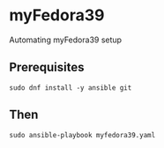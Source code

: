 # myFedora39
Automating myFedora39 setup



## Prerequisites

```
sudo dnf install -y ansible git
```

## Then

```
sudo ansible-playbook myfedora39.yaml
```



